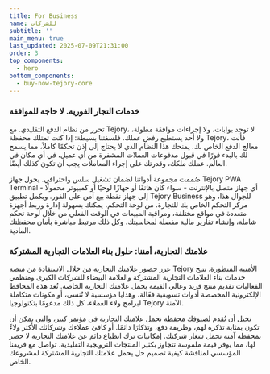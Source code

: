 ```yaml
---
title: For Business
name: للشركات
subtitle: ''
main_menu: true
last_updated: 2025-07-09T21:31:00
order: 3
top_components:
  - hero
bottom_components:
  - buy-now-tejory-core
---
```

### خدمات التجار الفورية. لا حاجة للموافقة

تحرر من نظام الدفع التقليدي. مع Tejory، لا توجد بوابات، ولا إجراءات موافقة مطولة، ولا أحد يستطيع رفض عملك. فلسفتنا بسيطة: إذا كنت تمتلك محفظة Tejory، فأنت معالج الدفع الخاص بك. يمنحك هذا النظام الذي لا يحتاج إلى إذن تحكمًا كاملاً، مما يسمح لك بالبدء فورًا في قبول مدفوعات العملات المشفرة من أي عميل، في أي مكان في العالم. عملك ملكك، وقدرتك على إجراء المعاملات يجب أن تكون كذلك أيضًا.

صُممت مجموعة أدواتنا لضمان تشغيل سلس واحترافي. يحول جهاز Tejory PWA Terminal أي جهاز متصل بالإنترنت - سواء كان هاتفًا أو جهازًا لوحيًا أو كمبيوتر محمولًا - إلى جهاز نقطة بيع آمن على الفور. ويكمل تطبيق Tejory Business للجوال هذا، وهو مركز التحكم الخاص بك للتجارة. من لوحة التحكم، يمكنك بسهولة إدارة وربط أجهزة متعددة في مواقع مختلفة، ومراقبة المبيعات في الوقت الفعلي من خلال لوحة تحكم شاملة، وإنشاء تقارير مالية مفصلة لمحاسبتك، وكل ذلك مرتبط مباشرة بأمان محفظتك المادية.

### علامتك التجارية، أمننا: حلول بناء العلامات التجارية المشتركة

عزز حضور علامتك التجارية من خلال الاستفادة من منصة Tejory الأمنية المتطورة. تتيح خدمات بناء العلامات التجارية المشتركة والعلامة البيضاء للشركات الكبرى ومنظمي الفعاليات تقديم منتج فريد وعالي القيمة يحمل علامتك التجارية الخاصة. تُعد هذه المحافظ الإلكترونية المخصصة أدوات تسويقية فعّالة، وهدايا مؤسسية لا تُنسى، أو مكونات متكاملة لبرامج ولاء العملاء، كل ذلك مدعومًا بتكنولوجيا Tejory الآمنة.

تخيل أن تُقدم لضيوفك محفظة تحمل علامتك التجارية في مؤتمر كبير، والتي يمكن أن تكون بمثابة تذكرة لهم، وطريقة دفع، وتذكارًا دائمًا. أو كافئ عملاءك وشركائك الأكثر ولاءً بمحفظة آمنة تحمل شعار شركتك. إمكانيات ترك انطباع دائم عن علامتك التجارية لا حصر لها، مما يوفر قيمة ملموسة تتجاوز بكثير المنتجات الترويجية التقليدية. تواصل مع فريقنا المؤسسي لمناقشة كيفية تصميم حل يحمل علامتك التجارية المشتركة لمشروعك الخاص.
